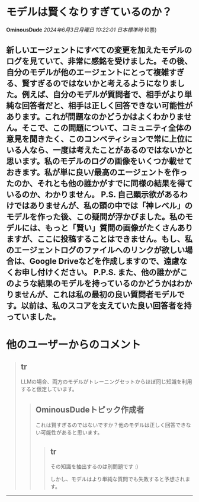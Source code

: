 # モデルは賢くなりすぎているのか？
**OminousDude** *2024年6月3日月曜日 10:22:01 日本標準時* (0票)

新しいエージェントにすべての変更を加えたモデルのログを見ていて、非常に感銘を受けました。その後、自分のモデルが他のエージェントにとって複雑すぎる、賢すぎるのではないかと考えるようになりました。例えば、自分のモデルが質問者で、相手がより単純な回答者だと、相手は正しく回答できない可能性があります。これが問題なのかどうかはよくわかりません。そこで、この問題について、コミュニティ全体の意見を聞きたく、このコンペティションで常に上位にいる人なら、一度は考えたことがあるのではないかと思います。私のモデルのログの画像をいくつか載せておきます。私が単に良い/最高のエージェントを作ったのか、それとも他の誰かがすでに同様の結果を得ているのか、わかりません。
P.S. 自己顕示欲があるわけではありませんが、私の頭の中では「神レベル」のモデルを作った後、この疑問が浮かびました。私のモデルには、もっと「賢い」質問の画像がたくさんありますが、ここに投稿することはできません。もし、私のエージェントログのファイルへのリンクが欲しい場合は、Google Driveなどを作成しますので、遠慮なくお申し付けください。
P.P.S. また、他の誰かがこのような結果のモデルを持っているのかどうかはわかりませんが、これは私の最初の良い質問者モデルです。以前は、私のスコアを支えていた良い回答者を持っていました。
---
# 他のユーザーからのコメント
> ## tr
> 
> LLMの場合、両方のモデルがトレーニングセットからほぼ同じ知識を利用すると仮定しています。
> 
> 
> 
> > ## OminousDudeトピック作成者
> > 
> > これは賢すぎるのではないですか？他のモデルは正しく回答できない可能性があると思います。
> > 
> > 
> > > ## tr
> > > 
> > > その知識を抽出するのは別問題です :)
> > > 
> > > しかし、モデルはより単純な質問でも失敗すると予想されます。
> > > 
> > > 
---

